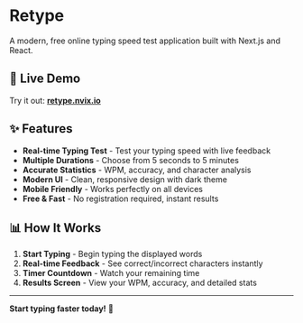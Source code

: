 # Retype

A modern, free online typing speed test application built with Next.js and React.

## 🚀 Live Demo

Try it out: **[retype.nvix.io](https://retype.nvix.io)**

## ✨ Features

- **Real-time Typing Test** - Test your typing speed with live feedback
- **Multiple Durations** - Choose from 5 seconds to 5 minutes
- **Accurate Statistics** - WPM, accuracy, and character analysis
- **Modern UI** - Clean, responsive design with dark theme
- **Mobile Friendly** - Works perfectly on all devices
- **Free & Fast** - No registration required, instant results

## 📊 How It Works

1. **Start Typing** - Begin typing the displayed words
2. **Real-time Feedback** - See correct/incorrect characters instantly
3. **Timer Countdown** - Watch your remaining time
4. **Results Screen** - View your WPM, accuracy, and detailed stats

---

**Start typing faster today!** 🚀